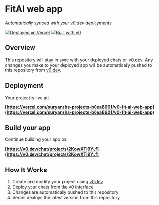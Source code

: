 # FitAI web app

*Automatically synced with your [v0.dev](https://v0.dev) deployments*

[![Deployed on Vercel](https://img.shields.io/badge/Deployed%20on-Vercel-black?style=for-the-badge&logo=vercel)](https://vercel.com/suryanshs-projects-b0ea8601/v0-fit-ai-web-app)
[![Built with v0](https://img.shields.io/badge/Built%20with-v0.dev-black?style=for-the-badge)](https://v0.dev/chat/projects/2KowXTi9YJf)

## Overview

This repository will stay in sync with your deployed chats on [v0.dev](https://v0.dev).
Any changes you make to your deployed app will be automatically pushed to this repository from [v0.dev](https://v0.dev).

## Deployment

Your project is live at:

**[https://vercel.com/suryanshs-projects-b0ea8601/v0-fit-ai-web-app](https://vercel.com/suryanshs-projects-b0ea8601/v0-fit-ai-web-app)**

## Build your app

Continue building your app on:

**[https://v0.dev/chat/projects/2KowXTi9YJf](https://v0.dev/chat/projects/2KowXTi9YJf)**

## How It Works

1. Create and modify your project using [v0.dev](https://v0.dev)
2. Deploy your chats from the v0 interface
3. Changes are automatically pushed to this repository
4. Vercel deploys the latest version from this repository